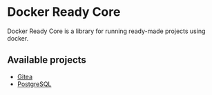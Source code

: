 # Docker Ready Core

Docker Ready Core is a library for running ready-made projects using docker.

## Available projects

- [Gitea](https://hub.docker.com/r/gitea/gitea)
- [PostgreSQL](https://hub.docker.com/_/postgres/)
